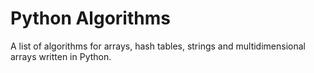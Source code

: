 # Python Algorithms

A list of algorithms for arrays, hash tables, strings and multidimensional arrays written in Python.
